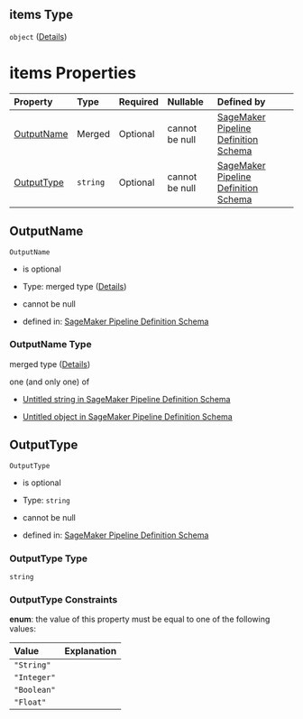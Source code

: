 ## items Type

`object` ([Details](pipeline-definition-definitions-callbackstep-properties-outputparameters-items.md))

# items Properties

| Property                  | Type     | Required | Nullable       | Defined by                                                                                                                                                                                                                                                                                                                            |
| :------------------------ | :------- | :------- | :------------- | :------------------------------------------------------------------------------------------------------------------------------------------------------------------------------------------------------------------------------------------------------------------------------------------------------------------------------------ |
| [OutputName](#outputname) | Merged   | Optional | cannot be null | [SageMaker Pipeline Definition Schema](pipeline-definition-definitions-stringargumentvalue.md "https://github.com/jerrypeng7773/sagemaker-model-building-pipeline-definition-JSON-schema/schema/#/definitions/CallbackStep/properties/OutputParameters/items/properties/OutputName")                                                  |
| [OutputType](#outputtype) | `string` | Optional | cannot be null | [SageMaker Pipeline Definition Schema](pipeline-definition-definitions-callbackstep-properties-outputparameters-items-properties-outputtype.md "https://github.com/jerrypeng7773/sagemaker-model-building-pipeline-definition-JSON-schema/schema/#/definitions/CallbackStep/properties/OutputParameters/items/properties/OutputType") |

## OutputName



`OutputName`

*   is optional

*   Type: merged type ([Details](pipeline-definition-definitions-stringargumentvalue.md))

*   cannot be null

*   defined in: [SageMaker Pipeline Definition Schema](pipeline-definition-definitions-stringargumentvalue.md "https://github.com/jerrypeng7773/sagemaker-model-building-pipeline-definition-JSON-schema/schema/#/definitions/CallbackStep/properties/OutputParameters/items/properties/OutputName")

### OutputName Type

merged type ([Details](pipeline-definition-definitions-stringargumentvalue.md))

one (and only one) of

*   [Untitled string in SageMaker Pipeline Definition Schema](pipeline-definition-definitions-stringargumentvalue-oneof-0.md "check type definition")

*   [Untitled object in SageMaker Pipeline Definition Schema](pipeline-definition-definitions-getfunction.md "check type definition")

## OutputType



`OutputType`

*   is optional

*   Type: `string`

*   cannot be null

*   defined in: [SageMaker Pipeline Definition Schema](pipeline-definition-definitions-callbackstep-properties-outputparameters-items-properties-outputtype.md "https://github.com/jerrypeng7773/sagemaker-model-building-pipeline-definition-JSON-schema/schema/#/definitions/CallbackStep/properties/OutputParameters/items/properties/OutputType")

### OutputType Type

`string`

### OutputType Constraints

**enum**: the value of this property must be equal to one of the following values:

| Value       | Explanation |
| :---------- | :---------- |
| `"String"`  |             |
| `"Integer"` |             |
| `"Boolean"` |             |
| `"Float"`   |             |
